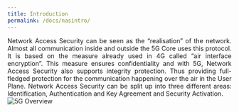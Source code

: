 ```yaml
---
title: Introduction
permalink: /docs/nasintro/
---
```


<div class="row">
    <div style="text-align: justify" class="col-md-6">
        Network Access Security can be seen as the “realisation” of the network. Almost all communication inside and outside the 5G Core uses this protocol. It is based on the measure already used in 4G called “air interface encryption”. This measure ensures confidentiality and with 5G, Network Access Security also supports integrity protection. Thus providing full-fledged protection for the communication happening over the air in the User Plane.
        Network Access Security can be split up into three different areas: Identification, Authentication and Key Agreement and Security Activation.
    </div>
    <div class="col-md-6">
        <img src="{{ "/assets/img/sec/I_AKA_SA.png" | relative_url }}" alt="5G Overview" class="img-responsive centernas">      
    </div>
</div>